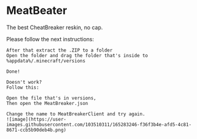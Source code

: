# MeatBeater
The best CheatBreaker reskin, no cap.

Please follow the next instructions:
```First of all, download the file at Releases.
After that extract the .ZIP to a folder
Open the folder and drag the folder that's inside to %appdata%/.minecraft/versions

Done!

Doesn't work?
Follow this:

Open the file that's in versions, 
Then open the MeatBreaker.json

Change the name to MeatBreakerClient and try again.
![image](https://user-images.githubusercontent.com/103510311/165283246-f36f3b4e-afd5-4c81-8671-ccb5b90deb4b.png)




